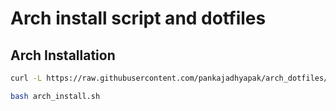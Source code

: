 # Arch install script and dotfiles


## Arch Installation

``` bash
curl -L https://raw.githubusercontent.com/pankajadhyapak/arch_dotfiles/master/arch_install.sh > arch_install.sh

bash arch_install.sh
```

